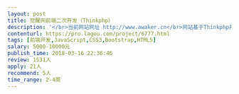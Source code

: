 ```yaml
---                
layout: post       
title: 觉醒网前端二次开发（Thinkphp）           
description: '</br>当前网站网址 http://www.awaker.cn</br>网站基于Thinkphp开发。</br>任务：</br>1.对当前网站PC前端样式重新设计，规范全站样式;</br>2.目前手机端页面非常不友好，新样式需自适应移动端页面;</br>'     
contenturl: https://pro.lagou.com/project/6777.html      
tags: [前端开发,JavaScript,CSS3,Bootstrap,HTML5]            
salary: 5000-10000元          
publish_time: 2018-03-16 22:36:46         
review: 1531人                   
apply: 21人                   
recommend: 5人                   
time_range: 2-4周              
---                 
```

